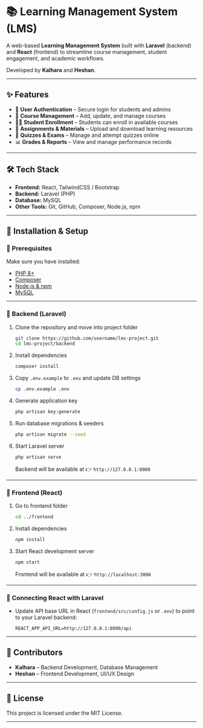 # 📚 Learning Management System (LMS)

A web-based **Learning Management System** built with **Laravel** (backend) and **React** (frontend) to streamline course management, student engagement, and academic workflows.

Developed by **Kalhara** and **Heshan**.

---

## ✨ Features

* 🔑 **User Authentication** – Secure login for students and admins
* 📖 **Course Management** – Add, update, and manage courses
* 👩‍🎓 **Student Enrollment** – Students can enroll in available courses
* 📂 **Assignments & Materials** – Upload and download learning resources
* 📝 **Quizzes & Exams** – Manage and attempt quizzes online
* 📊 **Grades & Reports** – View and manage performance records

---

## 🛠️ Tech Stack

* **Frontend:** React, TailwindCSS / Bootstrap
* **Backend:** Laravel (PHP)
* **Database:** MySQL
* **Other Tools:** Git, GitHub, Composer, Node.js, npm

---

## 🚀 Installation & Setup

### 🔹 Prerequisites

Make sure you have installed:

* [PHP 8+](https://www.php.net/)
* [Composer](https://getcomposer.org/)
* [Node.js & npm](https://nodejs.org/)
* [MySQL](https://dev.mysql.com/)

---

### 🔹 Backend (Laravel)

1. Clone the repository and move into project folder

   ```bash
   git clone https://github.com/username/lms-project.git
   cd lms-project/backend
   ```

2. Install dependencies

   ```bash
   composer install
   ```

3. Copy `.env.example` to `.env` and update DB settings

   ```bash
   cp .env.example .env
   ```

4. Generate application key

   ```bash
   php artisan key:generate
   ```

5. Run database migrations & seeders

   ```bash
   php artisan migrate --seed
   ```

6. Start Laravel server

   ```bash
   php artisan serve
   ```

   Backend will be available at 👉 `http://127.0.0.1:8000`

---

### 🔹 Frontend (React)

1. Go to frontend folder

   ```bash
   cd ../frontend
   ```

2. Install dependencies

   ```bash
   npm install
   ```

3. Start React development server

   ```bash
   npm start
   ```

   Frontend will be available at 👉 `http://localhost:3000`

---

### 🔹 Connecting React with Laravel

* Update API base URL in React (`frontend/src/config.js` or `.env`) to point to your Laravel backend:

  ```
  REACT_APP_API_URL=http://127.0.0.1:8000/api
  ```

---

## 👥 Contributors

* **Kalhara** – Backend Development, Database Management
* **Heshan** – Frontend Development, UI/UX Design

---

## 📜 License

This project is licensed under the MIT License.

---
